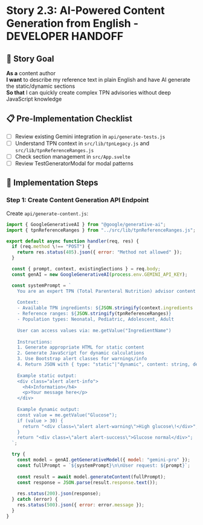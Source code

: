 # Story 2.3: AI-Powered Content Generation from English - DEVELOPER HANDOFF

## 🎯 Story Goal
**As a** content author  
**I want** to describe my reference text in plain English and have AI generate the static/dynamic sections  
**So that** I can quickly create complex TPN advisories without deep JavaScript knowledge

## 📋 Pre-Implementation Checklist
- [ ] Review existing Gemini integration in `api/generate-tests.js`
- [ ] Understand TPN context in `src/lib/tpnLegacy.js` and `src/lib/tpnReferenceRanges.js`
- [ ] Check section management in `src/App.svelte`
- [ ] Review TestGeneratorModal for modal patterns

## 🔧 Implementation Steps

### Step 1: Create Content Generation API Endpoint
Create `api/generate-content.js`:
```javascript
import { GoogleGenerativeAI } from "@google/generative-ai";
import { tpnReferenceRanges } from "../src/lib/tpnReferenceRanges.js";

export default async function handler(req, res) {
  if (req.method \!== "POST") {
    return res.status(405).json({ error: "Method not allowed" });
  }

  const { prompt, context, existingSections } = req.body;
  const genAI = new GoogleGenerativeAI(process.env.GEMINI_API_KEY);

  const systemPrompt = `
    You are an expert TPN (Total Parenteral Nutrition) advisor content creator.
    
    Context:
    - Available TPN ingredients: ${JSON.stringify(context.ingredients || [])}
    - Reference ranges: ${JSON.stringify(tpnReferenceRanges)}
    - Population types: Neonatal, Pediatric, Adolescent, Adult
    
    User can access values via: me.getValue("IngredientName")
    
    Instructions:
    1. Generate appropriate HTML for static content
    2. Generate JavaScript for dynamic calculations
    3. Use Bootstrap alert classes for warnings/info
    4. Return JSON with { type: "static"|"dynamic", content: string, description: string }
    
    Example static output:
    <div class="alert alert-info">
      <h4>Information</h4>
      <p>Your message here</p>
    </div>
    
    Example dynamic output:
    const value = me.getValue("Glucose");
    if (value > 30) {
      return "<div class=\"alert alert-warning\">High glucose\!</div>";
    }
    return "<div class=\"alert alert-success\">Glucose normal</div>";
  `;

  try {
    const model = genAI.getGenerativeModel({ model: "gemini-pro" });
    const fullPrompt = `${systemPrompt}\n\nUser request: ${prompt}`;
    
    const result = await model.generateContent(fullPrompt);
    const response = JSON.parse(result.response.text());
    
    res.status(200).json(response);
  } catch (error) {
    res.status(500).json({ error: error.message });
  }
}
```
